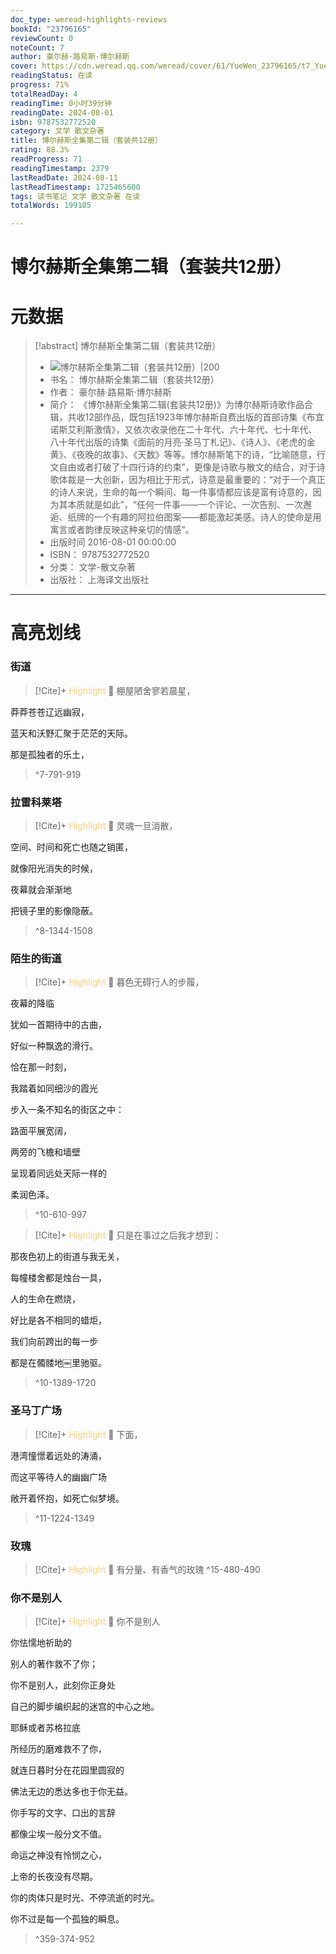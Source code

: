 ```yaml
---
doc_type: weread-highlights-reviews
bookId: "23796165"
reviewCount: 0
noteCount: 7
author: 豪尔赫·路易斯·博尔赫斯
cover: https://cdn.weread.qq.com/weread/cover/61/YueWen_23796165/t7_YueWen_23796165.jpg
readingStatus: 在读
progress: 71%
totalReadDay: 4
readingTime: 0小时39分钟
readingDate: 2024-08-01
isbn: 9787532772520
category: 文学 散文杂著
title: 博尔赫斯全集第二辑（套装共12册）
rating: 88.3%
readProgress: 71
readingTimestamp: 2379
lastReadDate: 2024-08-11
lastReadTimestamp: 1725465600
tags: 读书笔记 文学 散文杂著 在读
totalWords: 199105

---
```


# 博尔赫斯全集第二辑（套装共12册）

# 元数据
> [!abstract] 博尔赫斯全集第二辑（套装共12册）
> - ![ 博尔赫斯全集第二辑（套装共12册）|200](https://cdn.weread.qq.com/weread/cover/61/YueWen_23796165/t7_YueWen_23796165.jpg)
> - 书名： 博尔赫斯全集第二辑（套装共12册）
> - 作者： 豪尔赫·路易斯·博尔赫斯
> - 简介： 《博尔赫斯全集第二辑(套装共12册)》为博尔赫斯诗歌作品合辑，共收12部作品，既包括1923年博尔赫斯自费出版的首部诗集《布宜诺斯艾利斯激情》，又依次收录他在二十年代、六十年代、七十年代、八十年代出版的诗集《面前的月亮·圣马丁札记》、《诗人》、《老虎的金黄》、《夜晚的故事》、《天数》等等。博尔赫斯笔下的诗，“比喻随意，行文自由或者打破了十四行诗的约束”，更像是诗歌与散文的结合，对于诗歌体裁是一大创新，因为相比于形式，诗意是最重要的：“对于一个真正的诗人来说，生命的每一个瞬间、每一件事情都应该是富有诗意的，因为其本质就是如此”，“任何一件事——一个评论、一次告别、一次邂逅、纸牌的一个有趣的阿拉伯图案——都能激起美感。诗人的使命是用寓言或者韵律反映这种亲切的情感”。
> - 出版时间 2016-08-01 00:00:00
> - ISBN： 9787532772520
> - 分类： 文学-散文杂著
> - 出版社： 上海译文出版社



---

# 高亮划线

### 街道

> [!Cite]+ <span style="color: #ffce78;">Highlight</span>
> 📌 棚屋陋舍寥若晨星，
>
莽莽苍苍辽远幽寂，
>
蓝天和沃野汇聚于茫茫的天际。
>
那是孤独者的乐土，
> ^7-791-919
### 拉雷科莱塔

> [!Cite]+ <span style="color: #ffce78;">Highlight</span>
> 📌 灵魂一旦消散，
>
空间、时间和死亡也随之销匿，
>
就像阳光消失的时候，
>
夜幕就会渐渐地
>
把镜子里的影像隐蔽。
> ^8-1344-1508
### 陌生的街道

> [!Cite]+ <span style="color: #ffce78;">Highlight</span>
> 📌 暮色无碍行人的步履，
>
夜幕的降临
>
犹如一首期待中的古曲，
>
好似一种飘逸的滑行。
>
恰在那一时刻，
>
我踏着如同细沙的霞光
>
步入一条不知名的街区之中：
>
路面平展宽阔，
>
两旁的飞檐和墙壁
>
呈现着同远处天际一样的
>
柔润色泽。
> ^10-610-997

> [!Cite]+ <span style="color: #ffce78;">Highlight</span>
> 📌 只是在事过之后我才想到：
>
那夜色初上的街道与我无关，
>
每幢楼舍都是烛台一具，
>
人的生命在燃烧，
>
好比是各不相同的蜡炬，
>
我们向前跨出的每一步
>
都是在髑髅地￼里驰驱。
> ^10-1389-1720
### 圣马丁广场

> [!Cite]+ <span style="color: #ffce78;">Highlight</span>
> 📌 下面，
>
港湾憧憬着远处的涛涌，
>
而这平等待人的幽幽广场
>
敞开着怀抱，如死亡似梦境。
> ^11-1224-1349
### 玫瑰

> [!Cite]+ <span style="color: #ffce78;">Highlight</span>
> 📌 有分量、有香气的玫瑰
> ^15-480-490
### 你不是别人

> [!Cite]+ <span style="color: #ffce78;">Highlight</span>
> 📌 你不是别人
>
你怯懦地祈助的
>
别人的著作救不了你；
>
你不是别人，此刻你正身处
>
自己的脚步编织起的迷宫的中心之地。
>
耶稣或者苏格拉底
>
所经历的磨难救不了你，
>
就连日暮时分在花园里圆寂的
>
佛法无边的悉达多也于你无益。
>
你手写的文字、口出的言辞
>
都像尘埃一般分文不值。
>
命运之神没有怜悯之心，
>
上帝的长夜没有尽期。
>
你的肉体只是时光、不停流逝的时光。
>
你不过是每一个孤独的瞬息。
> ^359-374-952

